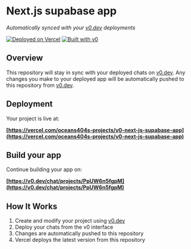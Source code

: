 # Next.js supabase app

*Automatically synced with your [v0.dev](https://v0.dev) deployments*

[![Deployed on Vercel](https://img.shields.io/badge/Deployed%20on-Vercel-black?style=for-the-badge&logo=vercel)](https://vercel.com/oceans404s-projects/v0-next-js-supabase-app)
[![Built with v0](https://img.shields.io/badge/Built%20with-v0.dev-black?style=for-the-badge)](https://v0.dev/chat/projects/PpUW6n5fgpM)

## Overview

This repository will stay in sync with your deployed chats on [v0.dev](https://v0.dev).
Any changes you make to your deployed app will be automatically pushed to this repository from [v0.dev](https://v0.dev).

## Deployment

Your project is live at:

**[https://vercel.com/oceans404s-projects/v0-next-js-supabase-app](https://vercel.com/oceans404s-projects/v0-next-js-supabase-app)**

## Build your app

Continue building your app on:

**[https://v0.dev/chat/projects/PpUW6n5fgpM](https://v0.dev/chat/projects/PpUW6n5fgpM)**

## How It Works

1. Create and modify your project using [v0.dev](https://v0.dev)
2. Deploy your chats from the v0 interface
3. Changes are automatically pushed to this repository
4. Vercel deploys the latest version from this repository